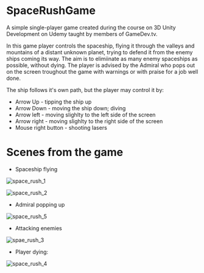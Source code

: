 # SpaceRushGame

A simple single-player game created during the course on 3D Unity Development on Udemy taught by members of GameDev.tv.

In this game player controls the spaceship, flying it through the valleys and mountains of a distant unknown planet, trying to defend it from the enemy ships coming its way.
The aim is to elimiinate as many enemy spaceships as possible, without dying. The player is advised by the Admiral who pops out on the screen troughout the game with warnings or with praise for a job well done.

The ship follows it's own path, but the player may control it by:
* Arrow Up - tipping the ship up
* Arrow Down - moving the ship down; diving
* Arrow left - moving slighlty to the left side of the screen
* Arrow right - moving slighlty to the right side of the screen
* Mouse right button - shooting lasers

# Scenes from the game

* Spaceship flying

![space_rush_1](https://github.com/AleksandraRuminska/SpaceRushGame/assets/83085295/2a11d8ea-9f01-487f-bdd7-bb27f29efdce)

![space_rush_2](https://github.com/AleksandraRuminska/SpaceRushGame/assets/83085295/b3567c2a-6616-434d-a6d8-643d129ae689)

* Admiral popping up

![space_rush_5](https://github.com/AleksandraRuminska/SpaceRushGame/assets/83085295/fa013c8e-5f12-4de5-9faa-dfa2a62e23ad)

* Attacking enemies

![spae_rush_3](https://github.com/AleksandraRuminska/SpaceRushGame/assets/83085295/fba65968-1112-41ff-b692-13a873abff81)

* Player dying:
  
![space_rush_4](https://github.com/AleksandraRuminska/SpaceRushGame/assets/83085295/54d80c27-1841-4f5c-bac8-0f6966c58744)
